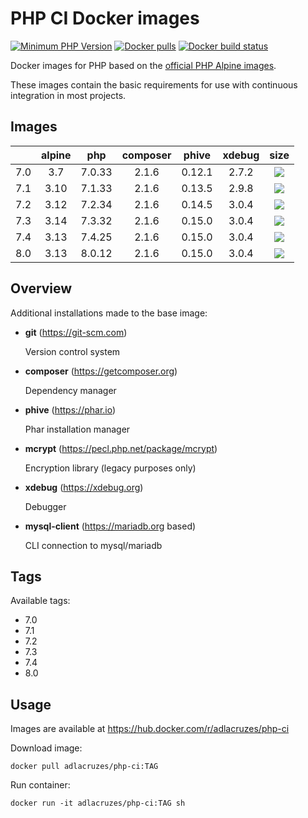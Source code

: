 # PHP CI Docker images

[![Minimum PHP Version](https://img.shields.io/badge/php-%3E%3D%207.0-8892BF.svg?style=square)](https://php.net/)
[![Docker pulls](https://img.shields.io/docker/pulls/adlacruzes/php-ci?style=square)](https://hub.docker.com/r/adlacruzes/php-ci)
[![Docker build status](https://img.shields.io/docker/cloud/build/adlacruzes/php-ci?style=square)](https://hub.docker.com/r/adlacruzes/php-ci/builds)

Docker images for PHP based on the [official PHP Alpine images](https://hub.docker.com/r/_/php/).

These images contain the basic requirements for use with continuous integration in most projects.

## Images

|     | alpine | php    | composer | phive  | xdebug | size
| --- | :---:  | :---:  | :---:    | :---:  | :---:  | :---:
| 7.0 | 3.7    | 7.0.33 | 2.1.6 | 0.12.1 | 2.7.2  | ![](https://img.shields.io/docker/image-size/adlacruzes/php-ci/7.0?style=square)
| 7.1 | 3.10   | 7.1.33 | 2.1.6 | 0.13.5 | 2.9.8  | ![](https://img.shields.io/docker/image-size/adlacruzes/php-ci/7.1?style=square)
| 7.2 | 3.12   | 7.2.34 | 2.1.6 | 0.14.5 | 3.0.4  | ![](https://img.shields.io/docker/image-size/adlacruzes/php-ci/7.2?style=square)
| 7.3 | 3.14   | 7.3.32 | 2.1.6 | 0.15.0 | 3.0.4  | ![](https://img.shields.io/docker/image-size/adlacruzes/php-ci/7.3?style=square)
| 7.4 | 3.13   | 7.4.25 | 2.1.6 | 0.15.0 | 3.0.4  | ![](https://img.shields.io/docker/image-size/adlacruzes/php-ci/7.4?style=square)
| 8.0 | 3.13   | 8.0.12 | 2.1.6 | 0.15.0 | 3.0.4  | ![](https://img.shields.io/docker/image-size/adlacruzes/php-ci/8.0?style=square)

## Overview

Additional installations made to the base image:

* **git** (https://git-scm.com) 
    
    Version control system

* **composer** (https://getcomposer.org) 
    
    Dependency manager

* **phive** (https://phar.io) 
    
    Phar installation manager

* **mcrypt** (https://pecl.php.net/package/mcrypt) 
    
    Encryption library (legacy purposes only)

* **xdebug** (https://xdebug.org) 
    
    Debugger

* **mysql-client** (https://mariadb.org based)
    
    CLI connection to mysql/mariadb

## Tags

Available tags:

* 7.0
* 7.1
* 7.2
* 7.3
* 7.4
* 8.0

## Usage

Images are available at https://hub.docker.com/r/adlacruzes/php-ci

Download image:

```
docker pull adlacruzes/php-ci:TAG
```

Run container:

```
docker run -it adlacruzes/php-ci:TAG sh
```
